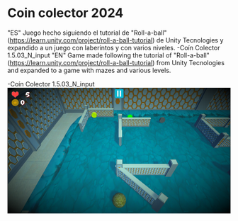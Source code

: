 # Coin colector 2024
 "ES" Juego hecho siguiendo el tutorial de "Roll-a-ball" (https://learn.unity.com/project/roll-a-ball-tutorial) de Unity Tecnologies y expandido a un juego con laberintos y con varios niveles.
-Coín Colector 1.5.03_N_input
"EN" Game made following the tutorial of "Roll-a-ball" (https://learn.unity.com/project/roll-a-ball-tutorial) from Unity Tecnologies and expanded to a game with mazes and various levels.
 
-Coín Colector 1.5.03_N_input
[![Coín Colector 1 5 01 Final (Android Gameplay)](https://raw.githubusercontent.com/vicotux1/Coin_Colector/GameManager/Assets/Coin_colector/Texturas/Level01.png)](https://youtu.be/GMLDao1-5Is)
